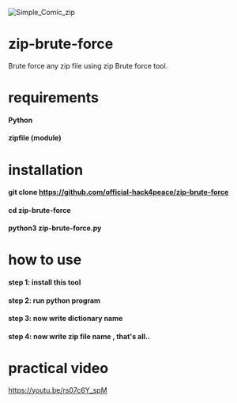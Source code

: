 ![Simple_Comic_zip](https://user-images.githubusercontent.com/90603785/147920428-64141214-3d33-45d8-8469-9285d78f7474.png)
# zip-brute-force
Brute force any zip file using zip Brute force tool.
# requirements
#### Python
#### zipfile (module)
# installation
#### git clone https://github.com/official-hack4peace/zip-brute-force
#### cd zip-brute-force
#### python3 zip-brute-force.py
# how to use
#### step 1: install this tool
#### step 2: run python program
#### step 3: now write dictionary name
#### step 4: now write zip file name , that's all..
# practical video
https://youtu.be/rs07c6Y_spM
